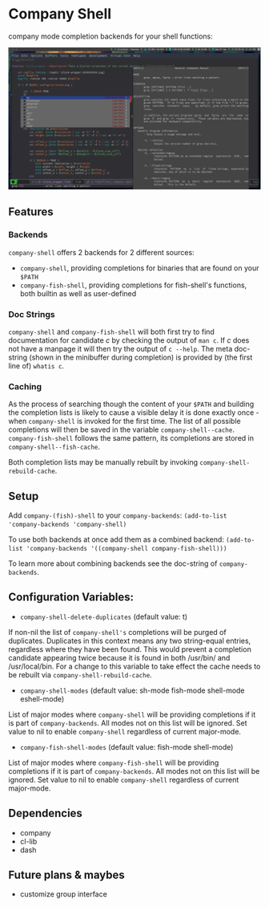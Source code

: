 
# Company Shell

company mode completion backends for your shell functions:

![](./screenshot.png)

## Features

### Backends

`company-shell` offers 2 backends for 2 different sources:

* `company-shell`, providing completions for binaries that are found on your `$PATH`
* `company-fish-shell`, providing completions for fish-shell's functions, both builtin as well as user-defined

### Doc Strings

`company-shell` and `company-fish-shell` will both first try to find documentation for candidate *c* by checking
the output of `man c`. If *c* does not have a manpage it will then try the output of `c --help`. The meta
doc-string (shown in the minibuffer during completion) is provided by (the first line of) `whatis c`.

### Caching

As the process of searching though the content of your `$PATH` and building the completion lists is likely
to cause a visible delay it is done exactly once - when `company-shell` is invoked for the first time.
The list of all possible completions will then be saved in the variable `company-shell--cache`.
`company-fish-shell` follows the same pattern, its completions are stored in `company-shell--fish-cache`.

Both completion lists may be manually rebuilt by invoking `company-shell-rebuild-cache`.

## Setup

Add `company-(fish)-shell` to your `company-backends`:
`(add-to-list 'company-backends 'company-shell)`

To use both backends at once add them as a combined backend:
`(add-to-list 'company-backends '((company-shell company-fish-shell)))`

To learn more about combining backends see the doc-string of `company-backends`.

## Configuration Variables:

* `company-shell-delete-duplicates` (default value: t)

If non-nil the list of `company-shell's` completions will be purged of duplicates. Duplicates in this context means any two
string-equal entries, regardless where they have been found. This would prevent a completion candidate
appearing twice because it is found in both /usr/bin/ and /usr/local/bin.
For a change to this variable to take effect the cache needs to be rebuilt via `company-shell-rebuild-cache`.

* `company-shell-modes` (default value: sh-mode fish-mode shell-mode eshell-mode)

List of major modes where `company-shell` will be providing completions if it is part of `company-backends`.
All modes not on this list will be ignored. Set value to nil to enable `company-shell` regardless of current major-mode.

* `company-fish-shell-modes` (default value: fish-mode shell-mode)

List of major modes where `company-fish-shell` will be providing completions if it is part of `company-backends`.
All modes not on this list will be ignored. Set value to nil to enable `company-shell` regardless of current major-mode.

## Dependencies

* company
* cl-lib
* dash

## Future plans & maybes

* customize group interface
